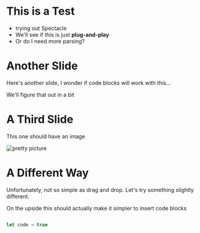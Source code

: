 # This is a Test

- trying out Spectacle
- We'll see if this is just **plug-and-play**
- Or do I need more parsing?

# Another Slide

Here's another slide, I wonder if code blocks will work with this...

We'll figure that out in a bit

# A Third Slide

This one should have an image

![pretty picture](https://www.placecage.com/gif/200/300)

# A Different Way

Unfortunately, not so simple as drag and drop. Let's try something slightly different.

On the upside this should actually make it simpler to insert code blocks

```js

let code = true

```